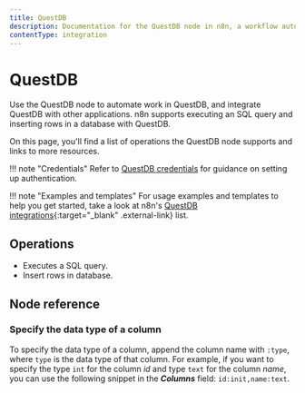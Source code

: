 ```yaml
---
title: QuestDB
description: Documentation for the QuestDB node in n8n, a workflow automation platform. Includes details of operations and configuration, and links to examples and credentials information.
contentType: integration
---
```


# QuestDB

Use the QuestDB node to automate work in QuestDB, and integrate QuestDB with other applications. n8n supports executing an SQL query and inserting rows in a database with QuestDB.

On this page, you'll find a list of operations the QuestDB node supports and links to more resources.

!!! note "Credentials"
    Refer to [QuestDB credentials](/integrations/builtin/credentials/questdb/) for guidance on setting up authentication. 

!!! note "Examples and templates"
    For usage examples and templates to help you get started, take a look at n8n's [QuestDB integrations](https://n8n.io/integrations/questdb/){:target="_blank" .external-link} list.


## Operations

* Executes a SQL query.
* Insert rows in database.



## Node reference

### Specify the data type of a column

To specify the data type of a column, append the column name with `:type`, where `type` is the data type of that column. For example, if you want to specify the type `int` for the column *id* and type `text` for the column *name*, you can use the following snippet in the ***Columns*** field: `id:init,name:text`.






